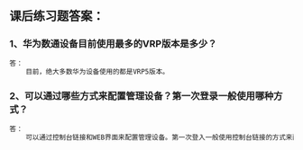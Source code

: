 ## 课后练习题答案：

### 1、华为数通设备目前使用最多的VRP版本是多少？

```markdown
答：
	目前，绝大多数华为设备使用的都是VRP5版本。
```



### 2、可以通过哪些方式来配置管理设备？第一次登录一般使用哪种方式？

```markdown
答：
	可以通过控制台链接和WEB界面来配置管理设备。第一次登入一般使用控制台链接的方式来配置设备。
```


